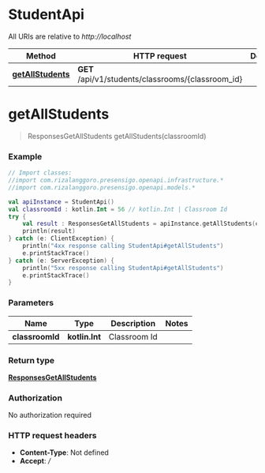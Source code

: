 # StudentApi

All URIs are relative to *http://localhost*

| Method | HTTP request | Description |
| ------------- | ------------- | ------------- |
| [**getAllStudents**](StudentApi.md#getAllStudents) | **GET** /api/v1/students/classrooms/{classroom_id} |  |


<a id="getAllStudents"></a>
# **getAllStudents**
> ResponsesGetAllStudents getAllStudents(classroomId)



### Example
```kotlin
// Import classes:
//import com.rizalanggoro.presensigo.openapi.infrastructure.*
//import com.rizalanggoro.presensigo.openapi.models.*

val apiInstance = StudentApi()
val classroomId : kotlin.Int = 56 // kotlin.Int | Classroom Id
try {
    val result : ResponsesGetAllStudents = apiInstance.getAllStudents(classroomId)
    println(result)
} catch (e: ClientException) {
    println("4xx response calling StudentApi#getAllStudents")
    e.printStackTrace()
} catch (e: ServerException) {
    println("5xx response calling StudentApi#getAllStudents")
    e.printStackTrace()
}
```

### Parameters
| Name | Type | Description  | Notes |
| ------------- | ------------- | ------------- | ------------- |
| **classroomId** | **kotlin.Int**| Classroom Id | |

### Return type

[**ResponsesGetAllStudents**](ResponsesGetAllStudents.md)

### Authorization

No authorization required

### HTTP request headers

 - **Content-Type**: Not defined
 - **Accept**: */*

